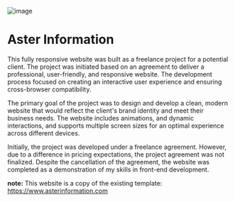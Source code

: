 ![image](https://github.com/user-attachments/assets/d6411ba0-c8d5-4eb0-a46f-7533d2c009ed)

<h1>Aster Information</h1>

This fully responsive website was built as a freelance project for a potential client. The project was initiated based on an agreement to deliver a professional, user-friendly, and responsive website. The development process focused on creating an interactive user experience and ensuring cross-browser compatibility.

The primary goal of the project was to design and develop a clean, modern website that would reflect the client's brand identity and meet their business needs. The website includes animations, and dynamic interactions, and supports multiple screen sizes for an optimal experience across different devices.

Initially, the project was developed under a freelance agreement. However, due to a difference in pricing expectations, the project agreement was not finalized. Despite the cancellation of the agreement, the website was completed as a demonstration of my skills in front-end development.

**note:** This website is a copy of the existing template: https://www.asterinformation.com
